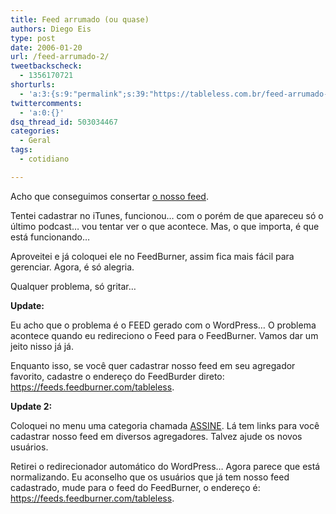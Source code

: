 ```yaml
---
title: Feed arrumado (ou quase)
authors: Diego Eis
type: post
date: 2006-01-20
url: /feed-arrumado-2/
tweetbackscheck:
  - 1356170721
shorturls:
  - 'a:3:{s:9:"permalink";s:39:"https://tableless.com.br/feed-arrumado-2";s:7:"tinyurl";s:26:"https://tinyurl.com/3vfggl7";s:4:"isgd";s:19:"https://is.gd/45XJFX";}'
twittercomments:
  - 'a:0:{}'
dsq_thread_id: 503034467
categories:
  - Geral
tags:
  - cotidiano

---
```

Acho que conseguimos consertar [o nosso feed][1].
  
Tentei cadastrar no iTunes, funcionou&#8230; com o porém de que apareceu só o último podcast&#8230; vou tentar ver o que acontece. Mas, o que importa, é que está funcionando&#8230;

Aproveitei e já coloquei ele no FeedBurner, assim fica mais fácil para gerenciar. Agora, é só alegria.
  
Qualquer problema, só gritar&#8230;

**Update:**
  
Eu acho que o problema é o FEED gerado com o WordPress&#8230; O problema acontece quando eu redireciono o Feed para o FeedBurner. Vamos dar um jeito nisso já já.
  
Enquanto isso, se você quer cadastrar nosso feed em seu agregador favorito, cadastre o endereço do FeedBurder direto: <https://feeds.feedburner.com/tableless>.

**Update 2:**
  
Coloquei no menu uma categoria chamada [ASSINE][2]. Lá tem links para você cadastrar nosso feed em diversos agregadores. Talvez ajude os novos usuários.
  
Retirei o redirecionador automático do WordPress&#8230; Agora parece que está normalizando. Eu aconselho que os usuários que já tem nosso feed cadastrado, mude para o feed do FeedBurner, o endereço é: <https://feeds.feedburner.com/tableless>.

 [1]: https://feeds.feedburner.com/tableless
 [2]: https://tableless.com.br/assine/